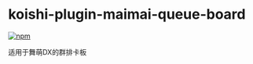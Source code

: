 # koishi-plugin-maimai-queue-board

[![npm](https://img.shields.io/npm/v/koishi-plugin-maimai-queue-board?style=flat-square)](https://www.npmjs.com/package/koishi-plugin-maimai-queue-board)

适用于舞萌DX的群排卡板
